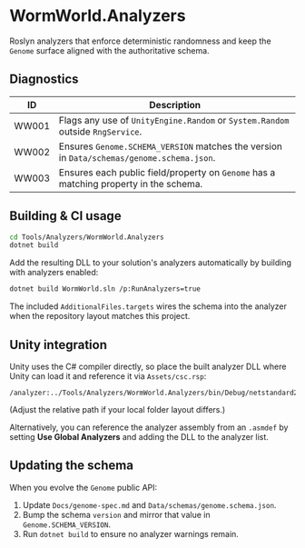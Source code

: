 # WormWorld.Analyzers

Roslyn analyzers that enforce deterministic randomness and keep the `Genome` surface aligned with the authoritative schema.

## Diagnostics

| ID    | Description |
|-------|-------------|
| WW001 | Flags any use of `UnityEngine.Random` or `System.Random` outside `RngService`. |
| WW002 | Ensures `Genome.SCHEMA_VERSION` matches the version in `Data/schemas/genome.schema.json`. |
| WW003 | Ensures each public field/property on `Genome` has a matching property in the schema. |

## Building & CI usage

```bash
cd Tools/Analyzers/WormWorld.Analyzers
dotnet build
```

Add the resulting DLL to your solution's analyzers automatically by building with analyzers enabled:

```bash
dotnet build WormWorld.sln /p:RunAnalyzers=true
```

The included `AdditionalFiles.targets` wires the schema into the analyzer when the repository layout matches this project.

## Unity integration

Unity uses the C# compiler directly, so place the built analyzer DLL where Unity can load it and reference it via `Assets/csc.rsp`:

```
/analyzer:../Tools/Analyzers/WormWorld.Analyzers/bin/Debug/netstandard2.0/WormWorld.Analyzers.dll
```

(Adjust the relative path if your local folder layout differs.)

Alternatively, you can reference the analyzer assembly from an `.asmdef` by setting **Use Global Analyzers** and adding the DLL to the analyzer list.

## Updating the schema

When you evolve the `Genome` public API:

1. Update `Docs/genome-spec.md` and `Data/schemas/genome.schema.json`.
2. Bump the schema `version` and mirror that value in `Genome.SCHEMA_VERSION`.
3. Run `dotnet build` to ensure no analyzer warnings remain.
